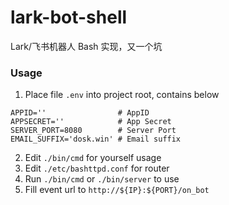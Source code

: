 # lark-bot-shell
Lark/飞书机器人 Bash 实现，又一个坑

### Usage

1. Place file `.env` into project root, contains below
```
APPID=''                # AppID
APPSECRET=''            # App Secret
SERVER_PORT=8080        # Server Port
EMAIL_SUFFIX='dosk.win' # Email suffix
```
2. Edit `./bin/cmd` for yourself usage
3. Edit `./etc/bashttpd.conf` for router
4. Run `./bin/cmd` or `./bin/server` to use
5. Fill event url to `http://${IP}:${PORT}/on_bot`
